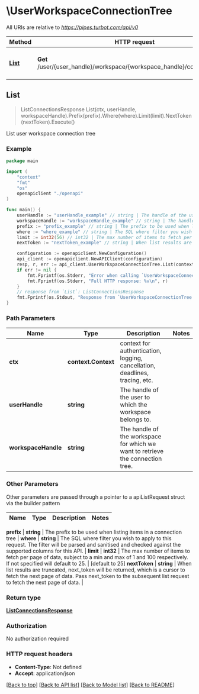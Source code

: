 # \UserWorkspaceConnectionTree

All URIs are relative to *https://pipes.turbot.com/api/v0*

Method | HTTP request | Description
------------- | ------------- | -------------
[**List**](UserWorkspaceConnectionTree.md#List) | **Get** /user/{user_handle}/workspace/{workspace_handle}/connection_tree | List user workspace connection tree



## List

> ListConnectionsResponse List(ctx, userHandle, workspaceHandle).Prefix(prefix).Where(where).Limit(limit).NextToken(nextToken).Execute()

List user workspace connection tree



### Example

```go
package main

import (
    "context"
    "fmt"
    "os"
    openapiclient "./openapi"
)

func main() {
    userHandle := "userHandle_example" // string | The handle of the user to which the workspace belongs to.
    workspaceHandle := "workspaceHandle_example" // string | The handle of the workspace for which we want to retrieve the connection tree.
    prefix := "prefix_example" // string | The prefix to be used when listing items in a connection tree (optional)
    where := "where_example" // string | The SQL where filter you wish to apply to this request. The filter will be parsed and sanitised and checked against the supported columns for this API. (optional)
    limit := int32(56) // int32 | The max number of items to fetch per page of data, subject to a min and max of 1 and 100 respectively. If not specified will default to 25. (optional) (default to 25)
    nextToken := "nextToken_example" // string | When list results are truncated, next_token will be returned, which is a cursor to fetch the next page of data. Pass next_token to the subsequent list request to fetch the next page of data. (optional)

    configuration := openapiclient.NewConfiguration()
    api_client := openapiclient.NewAPIClient(configuration)
    resp, r, err := api_client.UserWorkspaceConnectionTree.List(context.Background(), userHandle, workspaceHandle).Prefix(prefix).Where(where).Limit(limit).NextToken(nextToken).Execute()
    if err != nil {
        fmt.Fprintf(os.Stderr, "Error when calling `UserWorkspaceConnectionTree.List``: %v\n", err)
        fmt.Fprintf(os.Stderr, "Full HTTP response: %v\n", r)
    }
    // response from `List`: ListConnectionsResponse
    fmt.Fprintf(os.Stdout, "Response from `UserWorkspaceConnectionTree.List`: %v\n", resp)
}
```

### Path Parameters


Name | Type | Description  | Notes
------------- | ------------- | ------------- | -------------
**ctx** | **context.Context** | context for authentication, logging, cancellation, deadlines, tracing, etc.
**userHandle** | **string** | The handle of the user to which the workspace belongs to. | 
**workspaceHandle** | **string** | The handle of the workspace for which we want to retrieve the connection tree. | 

### Other Parameters

Other parameters are passed through a pointer to a apiListRequest struct via the builder pattern


Name | Type | Description  | Notes
------------- | ------------- | ------------- | -------------


 **prefix** | **string** | The prefix to be used when listing items in a connection tree | 
 **where** | **string** | The SQL where filter you wish to apply to this request. The filter will be parsed and sanitised and checked against the supported columns for this API. | 
 **limit** | **int32** | The max number of items to fetch per page of data, subject to a min and max of 1 and 100 respectively. If not specified will default to 25. | [default to 25]
 **nextToken** | **string** | When list results are truncated, next_token will be returned, which is a cursor to fetch the next page of data. Pass next_token to the subsequent list request to fetch the next page of data. | 

### Return type

[**ListConnectionsResponse**](ListConnectionsResponse.md)

### Authorization

No authorization required

### HTTP request headers

- **Content-Type**: Not defined
- **Accept**: application/json

[[Back to top]](#) [[Back to API list]](../README.md#documentation-for-api-endpoints)
[[Back to Model list]](../README.md#documentation-for-models)
[[Back to README]](../README.md)

